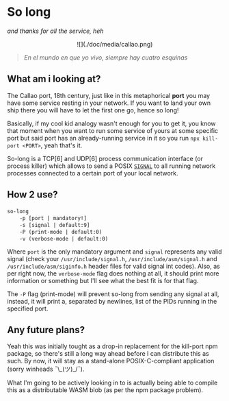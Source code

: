 # So long
*and thanks for all the service, heh*

<div style="text-align: center;">
![](./doc/media/callao.png)
</div>

> *En el mundo en que yo vivo, siempre hay cuatro esquinas*

## What am i looking at?

The Callao port, 18th century, just like in this metaphorical **port** you may have some service resting in your network. If you want to land your own ship there you will have to let the first one go, hence so long!

Basically, if my cool kid analogy wasn't enough for you to get it, you know that moment when you want to run some service of yours at some specific port but said port has an already-running service in it so you run `npx kill-port <PORT>`, yeah that's it.

So-long is a TCP[6] and UDP[6] process communication interface (or process killer) which allows to send a POSIX [`SIGNAL`](https://dsa.cs.tsinghua.edu.cn/oj/static/unix_signal.html) to all running network processes connected to a certain port of your local network.

## How 2 use?

```
so-long
    -p [port | mandatory!]
    -s [signal | default:9]
    -P (print-mode | default:0)
    -v (verbose-mode | default:0)
```

Where `port` is the only mandatory argument and `signal` represents any valid signal (check your `/usr/include/signal.h`, `/usr/include/asm/signal.h` and `/usr/include/asm/siginfo.h` header files for valid signal int codes). Also, as per right now, the `verbose-mode` flag does nothing at all, it should print more information or something but I'll see what the best fit is for that flag.

The `-P` flag (print-mode) will prevent so-long from sending any signal at all, instead, it will print a, separated by newlines, list of the PIDs running in the specified port.

## Any future plans?

Yeah this was initially tought as a drop-in replacement for the kill-port npm package, so there's still a long way ahead before I can distribute this as such. By now, it will stay as a stand-alone POSIX-C-compliant application (sorry winheads ¯\\\_(ツ)\_/¯).

What I'm going to be actively looking in to is actually being able to compile this as a distributable WASM blob (as per the npm package problem).

